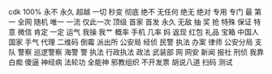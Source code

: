 cdk 100% 永不 永久 超越 一切 秒变 彻底 绝不 无任何 绝无 绝对 专用 专门 最 第一 全网 随机 唯一 一流 仅此一次 顶级 首家 首发 永久 无敌 抽 奖 抢 特殊 保证 特意 微信 肯定 一定 运气 我操 我艹 概率 手机 几率 妈 返现 红包 礼品 宝箱 中国人 国家 手气 代理 二维码 倒霉 派出所 公安局 经侦 民警 执法 办案 律师 公安分局 支队 警察 巡逻警察 海警 警 执法 行政执法 政法 武装部 网 网安 新闻 报社 刑侦 我靠 白痴 傻逼 神经病 法轮功 全能神 邪教组织 不开发票 胡说八道 扫码 测试
